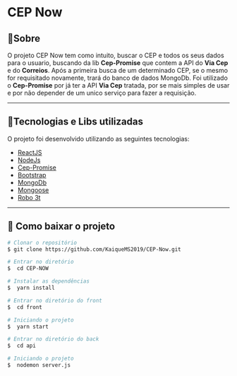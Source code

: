 <h1>
    CEP Now
</h1>

## 🔖Sobre

O projeto CEP Now tem como intuito, buscar o CEP e todos os seus dados para o usuario, buscando da lib **Cep-Promise** que contem a API do **Via Cep** e do **Correios**. Após a primeira busca de um determinado CEP, se o mesmo for requisitado novamente, trará do banco de dados MongoDb. Foi utilizado o **Cep-Promise** por já ter a API **Via Cep** tratada, por se mais simples de usar e por não depender de um unico serviço para fazer a  requisição.


---

## 🚀Tecnologias e Libs utilizadas

O projeto foi desenvolvido utilizando as seguintes tecnologias:

- [ReactJS](https://reactjs.org)
- [NodeJs](https://nodejs.org/en/)
- [Cep-Promise](https://www.npmjs.com/package/cep-promise)
- [Bootstrap](https://getbootstrap.com/)
- [MongoDb](https://www.mongodb.com/2)
- [Mongoose](https://www.npmjs.com/package/mongoose)
- [Robo 3t](https://robomongo.org/)

---

## 📁 Como baixar o projeto

```bash
# Clonar o repositório
$ git clone https://github.com/KaiqueMS2019/CEP-Now.git

# Entrar no diretório
$  cd CEP-NOW

# Instalar as dependências
$  yarn install

# Entrar no diretório do front
$  cd front

# Iniciando o projeto
$  yarn start

# Entrar no diretório do back
$  cd api

# Iniciando o projeto
$  nodemon server.js
